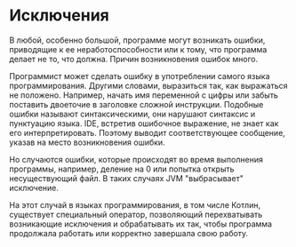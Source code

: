 # Исключения

В любой, особенно большой, программе могут возникать ошибки, приводящие к ее неработоспособности или к тому, что программа делает не то, что должна. Причин возникновения ошибок много.

Программист может сделать ошибку в употреблении самого языка программирования. Другими словами, выразиться так, как выражаться не положено. Например, начать имя переменной с цифры или забыть поставить двоеточие в заголовке сложной инструкции. Подобные ошибки называют синтаксическими, они нарушают синтаксис и пунктуацию языка. IDE, встретив ошибочное выражение, не знает как его интерпретировать. Поэтому  выводит соответствующее сообщение, указав на место возникновения ошибки.

Но случаются ошибки, которые происходят во время выполнения программы, например, деление на 0 или попытка открыть несуществующий файл. В таких случаях JVM "выбрасывает" исключение.

На этот случай в языках программирования, в том числе Котлин, существует специальный оператор, позволяющий перехватывать возникающие исключения и обрабатывать их так, чтобы программа продолжала работать или корректно завершала свою работу.


